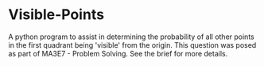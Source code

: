 # Visible-Points
 A python program to assist in determining the probability of all other points in the first quadrant being 'visible' from the origin. This question was posed as part of MA3E7 - Problem Solving. See the brief for more details.
